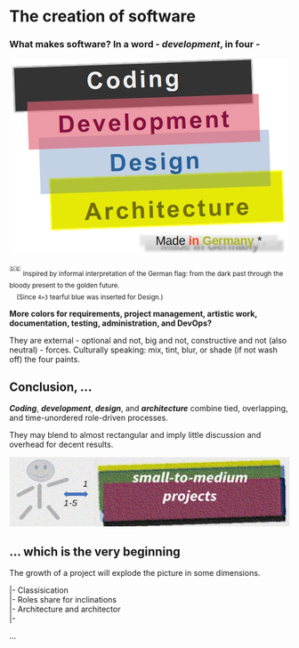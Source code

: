# The creation of software

### **What makes software?** In a word - _development_, in four - 

[![Four colors of software: black->red->blue->gold](../pencraft/README+/_rsc/_img/darkCode2arcGold.jpg)](../pencraft/README+/_rsc/)

<sup>:de:</sup> <sub>Inspired by informal interpretation of the German flag: from the dark past through the bloody present to the golden future.\
&nbsp;&nbsp;&nbsp;&nbsp;(Since `4>3` tearful blue was inserted for Design.)</sub>

**More colors for requirements, project management, artistic work, documentation, testing, administration, and DevOps?**

They are external - optional and not, big and not, constructive and not (also neutral) - forces. 
Culturally speaking: mix, tint, blur, or shade (if not wash off) the four paints. 

## Conclusion, ...

**_Coding_**, **_development_**, **_design_**, and **_architecture_** combine tied, overlapping, and time-unordered role-driven processes. 

They may blend to almost rectangular and imply little discussion and overhead for decent results.

[![Arc view at small projects](../pencraft/README+/_rsc/_img/C-D-D-A_smallPrj.jpg)](../pencraft/README+/_rsc/)


## ...  which is the very beginning

The growth of a project will explode the picture in some dimensions.

|- Classisication\
|- Roles share for inclinations\
|- Architecture and architector\
|- 

...
